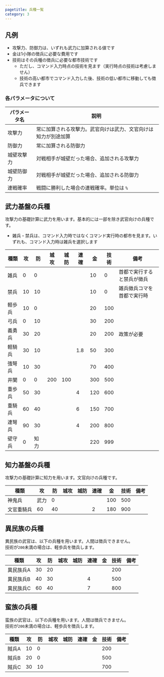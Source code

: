 ```yaml
---
pagetitle: 兵種一覧
category: 3
---
```


## 凡例

* 攻撃力、防御力は、いずれも武力に加算される値です
* 金は1小隊の徴兵に必要な費用です
* 技術はその兵種の徴兵に必要な都市技術です
  * ただし、コマンド入力時点の技術を見ます（実行時点の技術は考慮しません）
  * 技術の高い都市でコマンド入力した後、技術の低い都市に移動しても徴兵できます

### 各パラメータについて

| パラメータ名 | 説明 |
| -- | -- |
| 攻撃力 | 常に加算される攻撃力。武官向けは武力、文官向けは知力が別途加算 |
| 防御力 | 常に加算される防御力 |
| 城壁攻撃力 | 対戦相手が城壁だった場合、追加される攻撃力 |
| 城壁防御力 | 対戦相手が城壁だった場合、追加される防御力 |
| 連戦確率 | 戦闘に勝利した場合の連戦確率。単位は `%` |

## 武力基盤の兵種

攻撃力の基礎計算に武力を用います。基本的には一部を除き武官向けの兵種です。

* 雑兵・禁兵は、コマンド入力時ではなくコマンド実行時の都市を見ます。いずれも、コマンド入力時は雑兵を選択します

| 種類 | 攻 | 防 | 城攻 | 城防 | 連確 | 金 | 技術 | 備考 |
| -- | -- | -- | -- | -- | -- | -- | -- | -- |
| 雑兵 | 0 | 0 | | | | 10 | 0 | 首都で実行すると禁兵が徴兵 |
| 禁兵 | 10 | 10 | | | | 10 | 0 | 雑兵徴兵コマを首都で実行時 |
| 軽歩兵 | 10 | 0 | | | | 20 | 100 | |
| 弓兵 | 0 | 10 | | | | 30 | 200 | |
| 義勇兵 | 30 | 20 | | | | 20 | 200 | 政策が必要 |
| 軽騎兵 | 30 | 10 | | | 1.8 | 50 | 300 | |
| 強弩兵 | 10 | 30 | | | | 70 | 400 | |
| 井闌 | 0 | 0 | 200 | 100 | | 300 | 500 | |
| 重歩兵 | 50 | 30 | | | 4 | 120 | 600 | |
| 重騎兵 | 60 | 40 | | | 6 | 150 | 700 | |
| 連弩兵 | 90 | 30 | | | 4 | 200 | 800 |
| 壁守兵 | 0 | 知力 | | | | 220 | 999 | |

## 知力基盤の兵種

攻撃力の基礎計算に知力を用います。文官向けの兵種です。

| 種類 | 攻 | 防 | 城攻 | 城防 | 連確 | 金 | 技術 | 備考 |
| -- | -- | -- | -- | -- | -- | -- | -- | -- |
| 神鬼兵 | 武力 | 0 | | | | 100 | 500 | |
| 文官重騎兵 | 60 | 40 | | | 2 | 180 | 900 | |

## 異民族の兵種

異民族の武官は、以下の兵種を用います。人間は徴兵できません。  
技術が`200`未満の場合は、軽歩兵を徴兵します。

| 種類 | 攻 | 防 | 城攻 | 城防 | 連確 | 金 | 技術 | 備考 |
| -- | -- | -- | -- | -- | -- | -- | -- | -- |
| 異民族兵A | 30 | 20 | | | | | 200 | |
| 異民族兵B | 40 | 30 | | | 4 | | 500 | |
| 異民族兵C | 60 | 40 | | | 7 | | 800 | |

## 蛮族の兵種

蛮族の武官は、以下の兵種を用います。人間は徴兵できません。  
技術が`200`未満の場合は、軽歩兵を徴兵します。

| 種類 | 攻 | 防 | 城攻 | 城防 | 連確 | 金 | 技術 | 備考 |
| -- | -- | -- | -- | -- | -- | -- | -- | -- |
| 賊兵A | 10 | 0 | | | | | 200 | |
| 賊兵B | 20 | 0 | | | | | 500 | |
| 賊兵C | 30 | 10 | | | | | 700 | |
